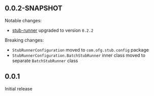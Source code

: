 0.0.2-SNAPSHOT
-----
Notable changes:
* [stub-runner](https://github.com/4finance//stub-runner) upgraded to version `0.2.2`

Breaking changes:
* `StubRunnerConfiguration` moved to `com.ofg.stub.config` package
* `StubRunnerConfiguration.BatchStubRunner` inner class moved to separate `BatchStubRunner` class

0.0.1
-----
Initial release
